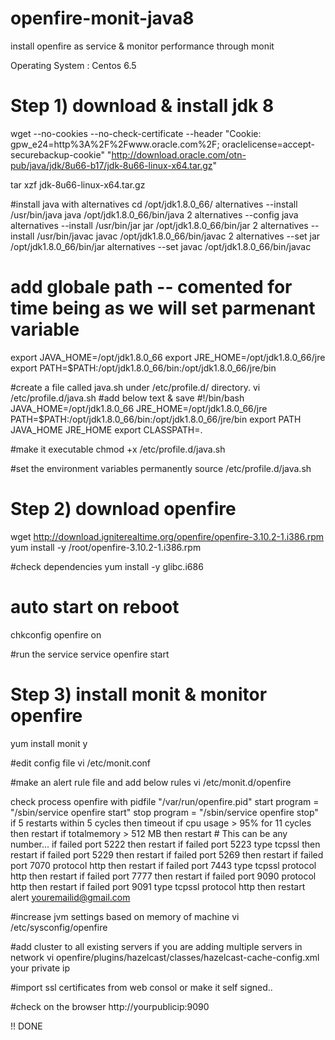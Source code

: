 # openfire-monit-java8
install openfire as service &amp; monitor performance through monit 

Operating System : Centos 6.5


# Step 1) download & install jdk 8
wget --no-cookies --no-check-certificate --header "Cookie: gpw_e24=http%3A%2F%2Fwww.oracle.com%2F; oraclelicense=accept-securebackup-cookie" "http://download.oracle.com/otn-pub/java/jdk/8u66-b17/jdk-8u66-linux-x64.tar.gz"

tar xzf jdk-8u66-linux-x64.tar.gz

#install java with alternatives
cd /opt/jdk1.8.0_66/
alternatives --install /usr/bin/java java /opt/jdk1.8.0_66/bin/java 2
alternatives --config java
alternatives --install /usr/bin/jar jar /opt/jdk1.8.0_66/bin/jar 2
alternatives --install /usr/bin/javac javac /opt/jdk1.8.0_66/bin/javac 2
alternatives --set jar /opt/jdk1.8.0_66/bin/jar
alternatives --set javac /opt/jdk1.8.0_66/bin/javac

# add globale path -- comented for time being as we will set parmenant variable
export JAVA_HOME=/opt/jdk1.8.0_66
export JRE_HOME=/opt/jdk1.8.0_66/jre
export PATH=$PATH:/opt/jdk1.8.0_66/bin:/opt/jdk1.8.0_66/jre/bin


#create a file called java.sh under /etc/profile.d/ directory.
vi /etc/profile.d/java.sh
#add below text & save
#!/bin/bash
JAVA_HOME=/opt/jdk1.8.0_66
JRE_HOME=/opt/jdk1.8.0_66/jre
PATH=$PATH:/opt/jdk1.8.0_66/bin:/opt/jdk1.8.0_66/jre/bin
export PATH JAVA_HOME JRE_HOME
export CLASSPATH=.

#make it executable
chmod +x /etc/profile.d/java.sh

#set the environment variables permanently
source /etc/profile.d/java.sh

# Step 2) download openfire
wget http://download.igniterealtime.org/openfire/openfire-3.10.2-1.i386.rpm
yum install -y /root/openfire-3.10.2-1.i386.rpm

#check dependencies
yum install -y glibc.i686

# auto start on reboot
chkconfig openfire on

#run the service
service openfire start

# Step 3) install monit & monitor openfire 
yum install monit y

#edit config file
vi /etc/monit.conf

#make an alert rule file and add below rules
vi /etc/monit.d/openfire 

check process openfire
	with pidfile "/var/run/openfire.pid"
	start program = "/sbin/service openfire start"
	stop program = "/sbin/service openfire stop"
	if 5 restarts within 5 cycles then timeout
	if cpu usage > 95% for 11 cycles then restart
	if totalmemory > 512 MB then restart # This can be any number...
	if failed port 5222 then restart
	if failed port 5223 type tcpssl then restart
	if failed port 5229 then restart
	if failed port 5269 then restart
	if failed port 7070 protocol http then restart
	if failed port 7443 type tcpssl protocol http then restart
	if failed port 7777 then restart
	if failed port 9090 protocol http then restart
	if failed port 9091 type tcpssl protocol http then restart
  alert youremailid@gmail.com

#increase jvm settings based on memory of machine
vi /etc/sysconfig/openfire


#add cluster to all existing servers if you are adding multiple servers in network 
vi openfire/plugins/hazelcast/classes/hazelcast-cache-config.xml 
<member>your private ip</member>

#import ssl certificates from web consol or make it self signed.. 

#check on the browser
http://yourpublicip:9090

!! DONE
